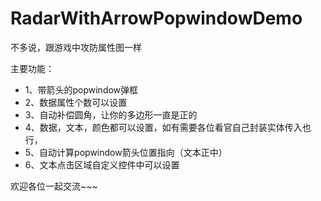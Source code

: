# RadarWithArrowPopwindowDemo
不多说，跟游戏中攻防属性图一样

主要功能：
 * 1、带箭头的popwindow弹框
 * 2、数据属性个数可以设置
 * 3、自动补偿圆角，让你的多边形一直是正的
 * 4、数据，文本，颜色都可以设置，如有需要各位看官自己封装实体传入也行，
 * 5、自动计算popwindow箭头位置指向（文本正中）
 * 6、文本点击区域自定义控件中可以设置
 
 欢迎各位一起交流~~~
